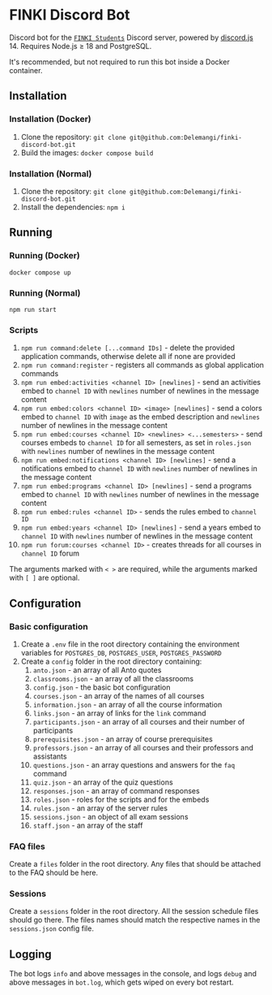 # FINKI Discord Bot

Discord bot for the [`FINKI Students`](https://discord.gg/finki-studenti-810997107376914444) Discord server, powered by [discord.js](https://github.com/discordjs/discord.js) 14. Requires Node.js ≥ 18 and PostgreSQL.

It's recommended, but not required to run this bot inside a Docker container.

## Installation

### Installation (Docker)

1. Clone the repository: `git clone git@github.com:Delemangi/finki-discord-bot.git`
2. Build the images: `docker compose build`

### Installation (Normal)

1. Clone the repository: `git clone git@github.com:Delemangi/finki-discord-bot.git`
2. Install the dependencies: `npm i`

## Running

### Running (Docker)

`docker compose up`

### Running (Normal)

`npm run start`

### Scripts

1. `npm run command:delete [...command IDs]` - delete the provided application commands, otherwise delete all if none are provided
2. `npm run command:register` - registers all commands as global application commands
3. `npm run embed:activities <channel ID> [newlines]` - send an activities embed to `channel ID`  with `newlines` number of newlines in the message content
4. `npm run embed:colors <channel ID> <image> [newlines]` - send a colors embed to `channel ID` with `image` as the embed description and `newlines` number of newlines in the message content
5. `npm run embed:courses <channel ID> <newlines> <...semesters>` - send courses embeds to `channel ID` for all semesters, as set in `roles.json` with `newlines` number of newlines in the message content
6. `npm run embed:notifications <channel ID> [newlines]` - send a notifications embed to `channel ID` with `newlines` number of newlines in the message content
7. `npm run embed:programs <channel ID> [newlines]` - send a programs embed to `channel ID` with `newlines` number of newlines in the message content
8. `npm run embed:rules <channel ID>` - sends the rules embed to `channel ID`
9. `npm run embed:years <channel ID> [newlines]` - send a years embed to `channel ID` with `newlines` number of newlines in the message content
10. `npm run forum:courses <channel ID>` - creates threads for all courses in `channel ID` forum

The arguments marked with `< >` are required, while the arguments marked with `[ ]` are optional.

## Configuration

### Basic configuration

1. Create a `.env` file in the root directory containing the environment variables for `POSTGRES_DB`, `POSTGRES_USER`, `POSTGRES_PASSWORD`
2. Create a `config` folder in the root directory containing:
    1. `anto.json` - an array of all Anto quotes
    2. `classrooms.json` - an array of all the classrooms
    3. `config.json` - the basic bot configuration
    4. `courses.json` - an array of the names of all courses
    5. `information.json` - an array of all the course information
    6. `links.json` - an array of links for the `link` command
    7. `participants.json` - an array of all courses and their number of participants
    8. `prerequisites.json` - an array of course prerequisites
    9. `professors.json` - an array of all courses and their professors and assistants
    10. `questions.json` - an array questions and answers for the `faq` command
    11. `quiz.json` - an array of the quiz questions
    12. `responses.json` - an array of command responses
    13. `roles.json` - roles for the scripts and for the embeds
    14. `rules.json` - an array of the server rules
    15. `sessions.json` - an object of all exam sessions
    16. `staff.json` - an array of the staff

### FAQ files

Create a `files` folder in the root directory. Any files that should be attached to the FAQ should be here.

### Sessions

Create a `sessions` folder in the root directory. All the session schedule files should go there. The files names should match the respective names in the `sessions.json` config file.

## Logging

The bot logs `info` and above messages in the console, and logs `debug` and above messages in `bot.log`, which gets wiped on every bot restart.
